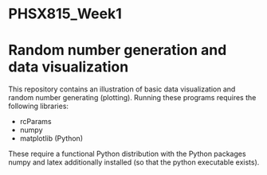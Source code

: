 # PHSX815_Week1

# Random number generation and data visualization

This repository contains an illustration of basic data visualization and random number generating (plotting). Running these programs requires the following libraries:

* rcParams
* numpy
* matplotlib (Python)

These require a functional Python distribution with the Python packages numpy and latex additionally installed (so that the python executable exists).
